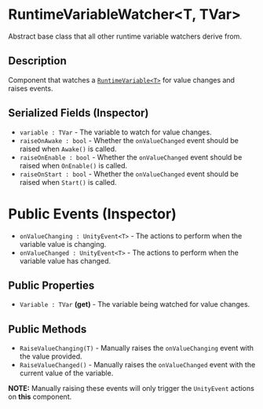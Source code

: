 # RuntimeVariableWatcher\<T, TVar>

Abstract base class that all other runtime variable watchers derive from.

## Description

Component that watches a [`RuntimeVariable<T>`](../variables/runtime-variable.md) for value changes and raises events.

## Serialized Fields (Inspector)

- `variable : TVar` - The variable to watch for value changes.
- `raiseOnAwake : bool` - Whether the `onValueChanged` event should be raised when `Awake()` is called.
- `raiseOnEnable : bool` - Whether the `onValueChanged` event should be raised when `OnEnable()` is called.
- `raiseOnStart : bool` - Whether the `onValueChanged` event should be raised when `Start()` is called.

# Public Events (Inspector)

- `onValueChanging : UnityEvent<T>` - The actions to perform when the variable value is changing.
- `onValueChanged : UnityEvent<T>` - The actions to perform when the variable value has changed.

## Public Properties

- `Variable : TVar` **(get)** - The variable being watched for value changes.

## Public Methods

- `RaiseValueChanging(T)` - Manually raises the `onValueChanging` event with the value provided.
- `RaiseValueChanged()` - Manually raises the `onValueChanged` event with the current value of the variable.

**NOTE:** Manually raising these events will only trigger the `UnityEvent` actions on **this** component.

